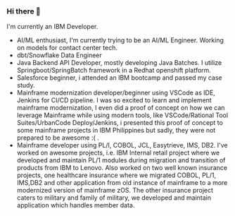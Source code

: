 ### Hi there 👋

I'm currently an IBM Developer.

 - AI/ML enthusiast, I'm currently trying to be an AI/ML Engineer. Working on models for contact center tech.
 - dbt/Snowflake Data Engineer
 - Java Backend API Developer, mostly developing Java Batches. I utilize Springboot/SpringBatch framework in a Redhat openshift platform.
 - Salesforce beginner, i attended an IBM bootcamp and passed my case study.
 - Mainframe modernization developer/beginner using VSCode as IDE, Jenkins for CI/CD pipeline. I was so excited to learn and implement mainframe modernization, I even did a proof of concept on how we can leverage Mainframe while using modern tools, like VSCode/Rational Tool Suites/UrbanCode Deploy/Jenkins, i presented this proof of concept to some mainframe projects in IBM Philippines but sadly, they were not prepared to be awesome :( .
 - Mainframe developer using PL/I, COBOL, JCL, Easytrieve, IMS, DB2. I've worked on awesome projects, i.e. IBM Internal retail project where we developed and maintain PL/1 modules during migration and transition of products from IBM to Lenovo. Also worked on two well known insurance projects, one healthcare insurance where we migrated COBOL, PL/1, IMS,DB2 and other application from old instance of mainframe to a more modernized version of mainframe zOS. The other insurance project caters to military and family of military, we developed and maintain application which handles member data.

<!--
**krondina/krondina** is a ✨ _special_ ✨ repository because its `README.md` (this file) appears on your GitHub profile.

Here are some ideas to get you started:

- 🔭 I’m currently working on ...
- 🌱 I’m currently learning ...
- 👯 I’m looking to collaborate on ...
- 🤔 I’m looking for help with ...
- 💬 Ask me about ...
- 📫 How to reach me: ...
- 😄 Pronouns: ...
- ⚡ Fun fact: ...
-->
